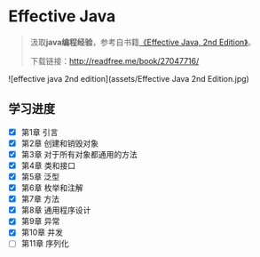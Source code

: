 # Effective Java

> 汲取**java编程经验**，参考自书籍[《Effective Java, 2nd Edition》](https://book.douban.com/subject/3360807/)。
>
> 下载链接：<http://readfree.me/book/27047716/>

![effective java 2nd edition](assets/Effective Java 2nd Edition.jpg)

## 学习进度

- [x] 第1章 引言
- [x] 第2章 创建和销毁对象
- [x] 第3章 对于所有对象都通用的方法
- [x] 第4章 类和接口
- [x] 第5章 泛型
- [x] 第6章 枚举和注解
- [x] 第7章 方法
- [x] 第8章 通用程序设计
- [x] 第9章 异常
- [x] 第10章 并发
- [ ] 第11章 序列化
